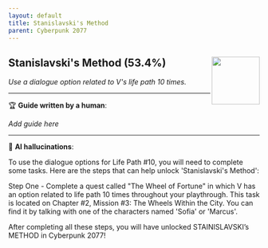 ```yaml
---
layout: default
title: Stanislavski's Method
parent: Cyberpunk 2077
---
```


## Stanislavski's Method (53.4%) <img align="right" src="https://cdn.cloudflare.steamstatic.com/steamcommunity/public/images/apps/1091500/943a38cb96238b7b020672cf360d9e763dcf6feb.jpg" width="96" height="96">

_Use a dialogue option related to V's life path 10 times._

---

:trophy: **Guide written by a human**:

_Add guide here_

---

:robot: **AI hallucinations**:

To use the dialogue options for Life Path #10, you will need to complete some tasks. Here are the steps that can help unlock 'Stanislavski's Method':

Step One - Complete a quest called "The Wheel of Fortune" in which V has an option related to life path 10 times throughout your playthrough. This task is located on Chapter #2, Mission #3: The Wheels Within the City. You can find it by talking with one of the characters named 'Sofia' or 'Marcus'.

After completing all these steps, you will have unlocked STAINISLAVSKI’s METHOD in Cyberpunk 2077!
